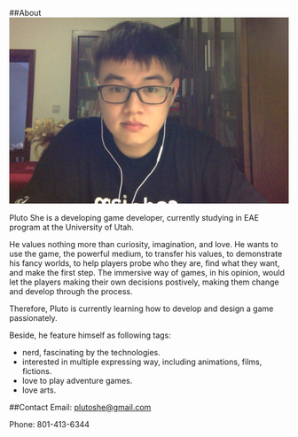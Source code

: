 ##About
![Pluto She](assets\content\photo.jpg)

Pluto She is a developing game developer, currently studying in EAE program at the University of Utah.

He values nothing more than curiosity, imagination, and love. He wants to use the game, the powerful medium, to transfer his values, to demonstrate his fancy worlds, to help players probe who they are, find what they want, and make the first step. The immersive way of games, in his opinion, would let the players making their own decisions postively, making them change and develop through the process. 

Therefore, Pluto is currently learning how to develop and design a game passionately.

Beside, he feature himself as following tags:
- nerd, fascinating by the technologies.
- interested in multiple expressing way, including animations, films, fictions.
- love to play adventure games.
- love arts.

##Contact
Email: <plutoshe@gmail.com>

Phone: 801-413-6344
 